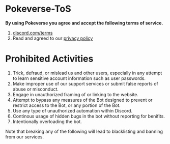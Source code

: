 # Pokeverse-ToS

**By using Pokeverse you agree and accept the following terms of service.**

1. [discord.com/terms](https://discord.com/terms)
2. Read and agreed to our [privacy policy](https://github.com/Runz1337/Pokeverse-Privacy-Policy/blob/main/README.md)

# Prohibited Activities

1. Trick, defraud, or mislead us and other users, especially in any attempt to learn sensitive account information such as user passwords.
2. Make improper use of our support services or submit false reports of abuse or misconduct.
3. Engage in unauthorized framing of or linking to the website.
4. Attempt to bypass any measures of the Bot designed to prevent or restrict access to the Bot, or any portion of the Bot.
5. Use any type of unauthorized automation within Discord.
6. Continous usage of hidden bugs in the bot without reporting for benifits.
7. Intentionally overloading the bot.


Note that breaking any of the following will lead to blacklisting and banning from our services.
